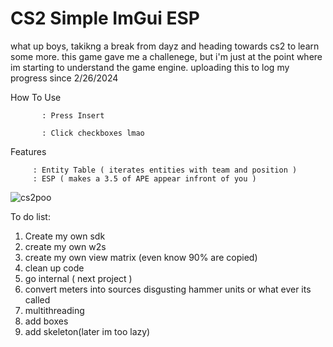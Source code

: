 # CS2 Simple ImGui ESP 
what up boys, takikng a break from dayz and heading towards cs2 to learn some more. this game gave me a challenege, but i'm just at the point where im starting to understand the game engine. 
uploading this to log my progress since 2/26/2024

How To Use

           : Press Insert

           : Click checkboxes lmao

Features     

         : Entity Table ( iterates entities with team and position )
         : ESP ( makes a 3.5 of APE appear infront of you )

![cs2poo](https://github.com/PointerToObject/CS2_ExternalESP/assets/164882065/7235936c-6f1b-4540-bc97-a51b202127fd)


To do list:
1. Create my own sdk
2. create my own w2s
3. create my own view matrix (even know 90% are copied)
4. clean up code
5. go internal ( next project )
6. convert meters into sources disgusting hammer units or what ever its called
7. multithreading 
8. add boxes 
9. add skeleton(later im too lazy)